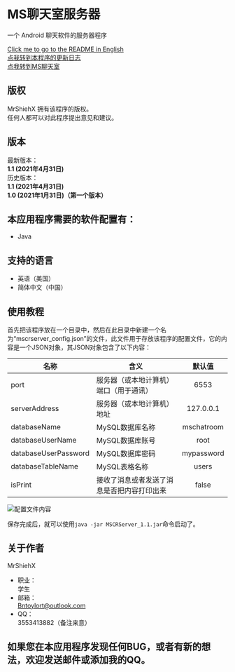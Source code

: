 # MS聊天室服务器
一个 Android 聊天软件的服务器程序<br/>

[Click me to go to the README in English](https://github.com/MrShieh-X/mscrserver/blob/master/README.md) <br/>
[点我转到本程序的更新日志](https://github.com/MrShieh-X/mscrserver/blob/master/update_logs-zh.md) <br/>
[点我转到MS聊天室](https://github.com/MrShieh-X/mschatroom) <br/>

## 版权
MrShiehX 拥有该程序的版权。<br/>
任何人都可以对此程序提出意见和建议。

## 版本
最新版本：<br/>
<b>1.1 (2021年4月31日)</b><br/>
历史版本：<br/>
<b>1.1 (2021年4月31日)</b><br/>
<b>1.0 (2021年1月31日)（第一个版本）</b><br/>

## 本应用程序需要的软件配置有：
* Java

## 支持的语言
- 英语（美国）
- 简体中文（中国）

## 使用教程
首先把该程序放在一个目录中，然后在此目录中新建一个名为“mscrserver_config.json”的文件，此文件用于存放该程序的配置文件，它的内容是一个JSON对象，其JSON对象包含了以下内容：<br/>

|名称|含义|默认值|
|-------|------|:----:|
|port|服务器（或本地计算机）端口（用于通讯）|6553|
|serverAddress|服务器（或本地计算机）地址|127.0.0.1|
|databaseName|MySQL数据库名称|mschatroom|
|databaseUserName|MySQL数据库账号|root|
|databaseUserPassword|MySQL数据库密码|mypassword|
|databaseTableName|MySQL表格名称|users|
|isPrint|接收了消息或者发送了消息是否把内容打印出来|false|

![配置文件内容](https://gitee.com/MrShiehX/Repository/raw/master/33.png "配置文件内容")</br>

保存完成后，就可以使用`java -jar MSCRServer_1.1.jar`命令启动了。

## 关于作者
MrShiehX<br/>
- 职业：<br/>
学生<br/>
- 邮箱：<br/>
Bntoylort@outlook.com<br/>
- QQ：<br/>
3553413882（备注来意）<br/>

## 如果您在本应用程序发现任何BUG，或者有新的想法，欢迎发送邮件或添加我的QQ。
